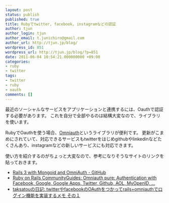 ```yaml
---
layout: post
status: publish
published: true
title: Rubyでtwitter, facebook, instagramなどの認証
author: tjun
author_login: tjun
author_email: t.junichiro@gmail.com
author_url: http://tjun.jp/blog/
wordpress_id: 851
wordpress_url: http://tjun.jp/blog/?p=851
date: 2011-06-04 10:54:21.000000000 +09:00
categories:
- ruby
- twitter
tags:
- twitter
- ruby
- oauth
comments: []
---
```

最近のソーシャルなサービスをアプリケーションと連携するには、Oauthで認証する必要があります。
これを自分で全部やるのは結構大変なので、ライブラリを使います。

RubyでOauthを使う場合、<a href="https://github.com/intridea/omniauth">Omniauth</a>というライブラリが便利です。
更新がこまめにされていて、対応できるサービスもtwitterをはじめgithubやlinkedinなどたくさんあり、instagramなどの新しいサービスにも対応できます。

使い方を紹介するのがちょっと大変なので、参考になりそうなサイトのリンクを貼っておきます。
<ul>
	<li><a href="http://railsapps.github.com/tutorial-rails-mongoid-omniauth.html">Rails 3 with Mongoid and OmniAuth - GitHub</a></li>
	<li><a href="http://www.communityguides.eu/articles/16">Ruby on Rails CommunityGuides: Omniauth pure: Authentication with Facebook, Google, Google Apps, Twitter, Github, AOL, MyOpenID, ...</a></li>
	<li><a href="http://taksatou.blogspot.com/2011/03/twitterfacebookrails.html">taksatouの日記: twitterやfacebookのOAuthをつかってrails+omniauthでログイン機能を実装するメモ その１</a></li>
</ul>
